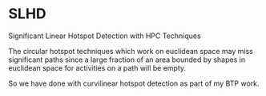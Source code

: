 # SLHD
Significant Linear Hotspot Detection with HPC Techniques

The circular hotspot techniques which work on euclidean space may miss significant paths since a large fraction of an area 
bounded by shapes in euclidean space for activities on a path will be empty.

So we have done with curvilinear hotspot detection as part of my BTP work.
